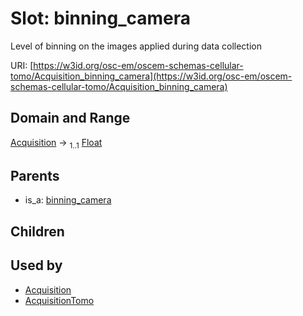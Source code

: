 
# Slot: binning_camera

Level of binning on the images applied during data collection

URI: [https://w3id.org/osc-em/oscem-schemas-cellular-tomo/Acquisition_binning_camera](https://w3id.org/osc-em/oscem-schemas-cellular-tomo/Acquisition_binning_camera)


## Domain and Range

[Acquisition](Acquisition.md) &#8594;  <sub>1..1</sub> [Float](types/Float.md)

## Parents

 *  is_a: [binning_camera](binning_camera.md)

## Children


## Used by

 * [Acquisition](Acquisition.md)
 * [AcquisitionTomo](AcquisitionTomo.md)
